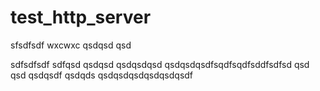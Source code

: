 # test_http_server

sfsdfsdf
wxcwxc
qsdqsd
qsd


sdfsdfsdf
sdfqsd
qsdqsd
qsdqsdqsd
qsdqsdqsdfsqdfsqdfsddfsdfsd
qsd
qsd
qsdqsdf
qsdqds
qsdqsdqsdqsdqsdqsdf
